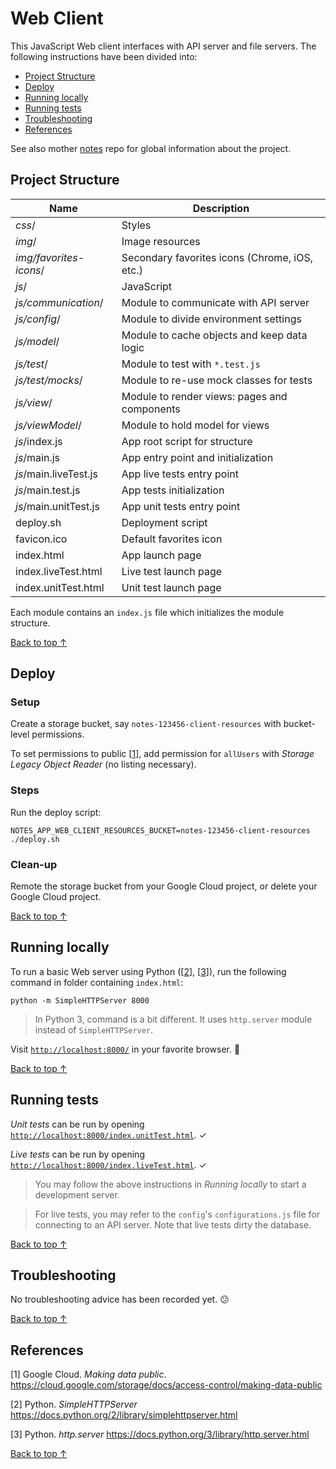 # Web Client

This JavaScript Web client interfaces with API server and file servers.
The following instructions have been divided into:

 - [Project Structure](#project-structure)
 - [Deploy](#deploy)
 - [Running locally](#running-locally)
 - [Running tests](#running-tests)
 - [Troubleshooting](#troubleshooting)
 - [References](#references)

See also mother [notes](https://github.com/desmarais-patrick/notes) repo for global information about the project.


## Project Structure

| Name                        | Description                                  |
|-----------------------------|----------------------------------------------|
| *css*/                      | Styles                                       |
| *img*/                      | Image resources                              |
| *img/favorites-icons*/      | Secondary favorites icons (Chrome, iOS, etc.)|
| *js*/                       | JavaScript                                   |
| *js/communication*/         | Module to communicate with API server        |
| *js/config*/                | Module to divide environment settings        |
| *js/model*/                 | Module to cache objects and keep data logic  |
| *js/test*/                  | Module to test with `*.test.js`              |
| *js/test/mocks*/            | Module to re-use mock classes for tests      |
| *js/view*/                  | Module to render views: pages and components |
| *js/viewModel*/             | Module to hold model for views               |
| *js*/index.js               | App root script for structure                |
| *js*/main.js                | App entry point and initialization           |
| *js*/main.liveTest.js       | App live tests entry point                   |
| *js*/main.test.js           | App tests initialization                     |
| *js*/main.unitTest.js       | App unit tests entry point                   |
| deploy.sh                   | Deployment script                            |
| favicon.ico                 | Default favorites icon                       |
| index.html                  | App launch page                              |
| index.liveTest.html         | Live test launch page                        |
| index.unitTest.html         | Unit test launch page                        |

Each module contains an `index.js` file which initializes the module structure.

<!-- TODO How to point to different API URLs. -->


[Back to top ↑](#)


## Deploy

### Setup

Create a storage bucket, say `notes-123456-client-resources` with bucket-level permissions.

To set permissions to public [[1](#references)], add permission for `allUsers` with *Storage Legacy Object Reader* (no listing necessary).

### Steps

Run the deploy script:

```
NOTES_APP_WEB_CLIENT_RESOURCES_BUCKET=notes-123456-client-resources
./deploy.sh
```

### Clean-up

Remote the storage bucket from your Google Cloud project, or delete your Google Cloud project.

<!-- TODO Review versioning considerations. -->
<!-- TODO Review caching considerations. -->

<!-- Consider doing fake authentication with client-side secret, at first. -->
<!-- TODO Error logging considerations as with Sentry.io -->


[Back to top ↑](#)


## Running locally

To run a basic Web server using Python ([[2](#references)], [[3](#references)]), run the following command in folder containing `index.html`:

```
python -m SimpleHTTPServer 8000
```

> In Python 3, command is a bit different. It uses `http.server` module instead of `SimpleHTTPServer`.

Visit [`http://localhost:8000/`](http://localhost:8000/) in your favorite browser. 🤗


[Back to top ↑](#)


## Running tests

*Unit tests* can be run by opening [`http://localhost:8000/index.unitTest.html`](http://localhost:8000/index.unitTest.html). ✓

*Live tests* can be run by opening [`http://localhost:8000/index.liveTest.html`](http://localhost:8000/index.liveTest.html). ✓

> You may follow the above instructions in *Running locally* to start a development server.

> For live tests, you may refer to the `config`'s `configurations.js` file for
> connecting to an API server. Note that live tests dirty the database. 

<!-- TODO Preview project styles, components and animations. Like UXPin ad. -->


[Back to top ↑](#)


## Troubleshooting

No troubleshooting advice has been recorded yet. 😕


[Back to top ↑](#)


## References

 [1] Google Cloud. *Making data public*.
     https://cloud.google.com/storage/docs/access-control/making-data-public

 [2] Python. *SimpleHTTPServer*
     https://docs.python.org/2/library/simplehttpserver.html

 [3] Python. *http.server*
     https://docs.python.org/3/library/http.server.html

[Back to top ↑](#)
